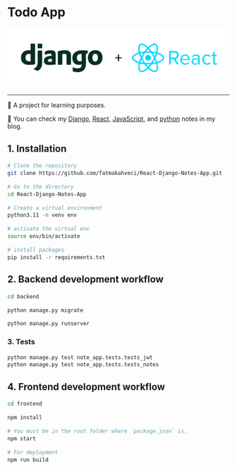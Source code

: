 # Todo App

![header.png](header.png)

---

🎯 A project for learning purposes.

🦦 You can check my [Django](https://fatmakahveci.com/django-note/django/), [React](https://fatmakahveci.com/react-note/react/), [JavaScript](https://fatmakahveci.com/javascript-note/javascript/), and [python](https://fatmakahveci.com/python-note/) notes in my blog.

## 1. Installation

```bash
# Clone the repository
git clone https://github.com/fatmakahveci/React-Django-Notes-App.git
```

```bash
# Go to the directory
cd React-Django-Notes-App
```

```bash
# Create a virtual environment
python3.11 -m venv env
```

```bash
# activate the virtual env
source env/bin/activate
```

```bash
# install packages
pip install -r requirements.txt
```

## 2. Backend development workflow

```bash
cd backend
```

```bash
python manage.py migrate
```

```bash
python manage.py runserver
```

### 3. Tests

```bash
python manage.py test note_app.tests.tests_jwt
python manage.py test note_app.tests.tests_notes
```

## 4. Frontend development workflow

```bash
cd frontend
```

```bash
npm install
```

```bash
# You must be in the root folder where `package.json` is.
npm start
```

```bash
# For deployment
npm run build
```
